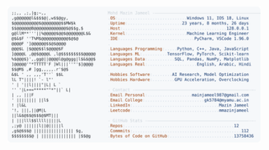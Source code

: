 <picture>
  <source srcset="https://raw.githubusercontent.com/mmazinjameel/mmazinjameel/main/dark_mode.svg?v=1753971233" media="(prefers-color-scheme: dark)">
  <img src="https://raw.githubusercontent.com/mmazinjameel/mmazinjameel/main/light_mode.svg?v=1753971233">
</picture>
